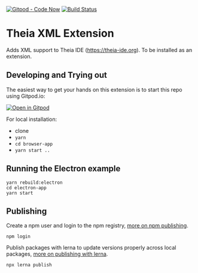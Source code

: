 [![Gitpod - Code Now](https://img.shields.io/badge/Gitpod-code%20now-blue.svg?longCache=true)](https://gitpod.io#https://github.com/theia-ide/theia-xml-extension)
[![Build Status](https://travis-ci.org/theia-ide/theia-xml-extension.svg?branch=master)](https://travis-ci.org/theia-ide/theia-xml-extension)

# Theia XML Extension

Adds XML support to Theia IDE (https://theia-ide.org).
To be installed as an extension.

## Developing and Trying out

The easiest way to get your hands on this extension is to start this repo using Gitpod.io:

[![Open in Gitpod](https://gitpod.io/button/open-in-gitpod.svg)](https://gitpod.io#https://github.com/theia-ide/theia-xml-extension)

For local installation:
 - clone
 - `yarn`
 - `cd browser-app`
 - `yarn start ..`

## Running the Electron example

    yarn rebuild:electron
    cd electron-app
    yarn start

## Publishing

Create a npm user and login to the npm registry, [more on npm publishing](https://docs.npmjs.com/getting-started/publishing-npm-packages).

    npm login

Publish packages with lerna to update versions properly across local packages, [more on publishing with lerna](https://github.com/lerna/lerna#publish).

    npx lerna publish
